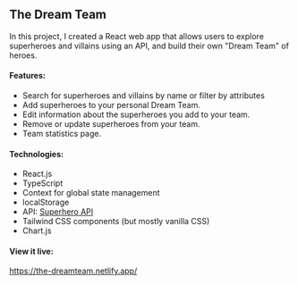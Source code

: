 ## The Dream Team

In this project, I created a React web app that allows users to explore superheroes and villains using an API, and build their own "Dream Team" of heroes.

#### Features:

- Search for superheroes and villains by name or filter by attributes
- Add superheroes to your personal Dream Team.
- Edit information about the superheroes you add to your team.
- Remove or update superheroes from your team.
- Team statistics page.

#### Technologies:

- React.js
- TypeScript
- Context for global state management
- localStorage
- API: [Superhero API](https://github.com/akabab/superhero-api)
- Tailwind CSS components (but mostly vanilla CSS)
- Chart.js

#### View it live:

https://the-dreamteam.netlify.app/
